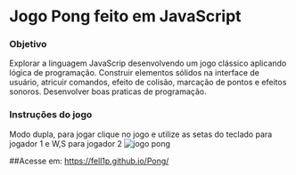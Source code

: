 # Jogo Pong feito em JavaScript

### Objetivo

Explorar a linguagem JavaScrip desenvolvendo um jogo clássico aplicando lógica de programação.
Construir elementos sólidos na interface de usuário, atricuir comandos, efeito de colisão, marcação de pontos e efeitos sonoros.
Desenvolver boas praticas de programação.

### Instruções do jogo

Modo dupla, para jogar clique no jogo e utilize as setas do teclado para jogador 1 e W,S para jogador 2
![jogo pong](https://user-images.githubusercontent.com/99513670/173470083-c8d2b147-9166-43a4-af2a-2af50c9893a3.png)

##Acesse em: https://fell1p.github.io/Pong/

